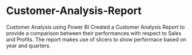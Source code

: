 # Customer-Analysis-Report
Customer Analysis using Power BI
Created a Customer Analysis Report to provide a comparison between their performances with respect to Sales and Profits. The report makes use of slicers to show performace based on year and quarters.

